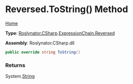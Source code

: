 # Reversed\.ToString\(\) Method

[Home](../../../../../README.md)

**Type**: [Roslynator.CSharp](../../../README.md)\.[ExpressionChain.Reversed](../README.md)

**Assembly**: Roslynator\.CSharp\.dll

```csharp
public override string ToString()
```

### Returns

System\.[String](https://docs.microsoft.com/en-us/dotnet/api/system.string)

